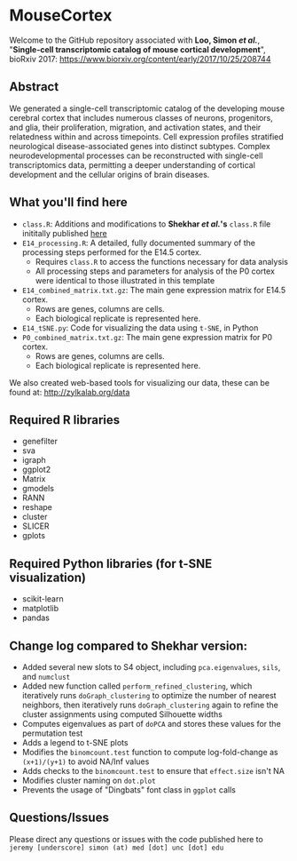 # MouseCortex
Welcome to the GitHub repository associated with **Loo, Simon _et al._**, "**Single-cell transcriptomic catalog of mouse cortical development**", bioRxiv 2017: https://www.biorxiv.org/content/early/2017/10/25/208744

## Abstract
We generated a single-cell transcriptomic catalog of the developing mouse cerebral cortex that includes numerous classes of neurons, progenitors, and glia, their proliferation, migration, and activation states, and their relatedness within and across timepoints. Cell expression profiles stratified neurological disease-associated genes into distinct subtypes. Complex neurodevelopmental processes can be reconstructed with single-cell transcriptomics data, permitting a deeper understanding of cortical development and the cellular origins of brain diseases.

## What you'll find here
* `class.R`: Additions and modifications to **Shekhar _et al._'s** `class.R` file inititally published [here](https://github.com/broadinstitute/BipolarCell2016) 
* `E14_processing.R`: A detailed, fully documented summary of the processing steps performed for the E14.5 cortex.
	* Requires `class.R` to access the functions necessary for data analysis
	* All processing steps and parameters for analysis of the P0 cortex were identical to those illustrated in this template
* `E14_combined_matrix.txt.gz`: The main gene expression matrix for E14.5 cortex.
	* Rows are genes, columns are cells. 
	* Each biological replicate is represented here.
* `E14_tSNE.py`: Code for visualizing the data using `t-SNE`, in Python
* `P0_combined_matrix.txt.gz`: The main gene expression matrix for P0 cortex.
	* Rows are genes, columns are cells.
	* Each biological replicate is represented here.

We also created web-based tools for visualizing our data, these can be found at:
http://zylkalab.org/data

## Required R libraries
* genefilter
* sva
* igraph
* ggplot2
* Matrix
* gmodels
* RANN
* reshape
* cluster
* SLICER
* gplots

## Required Python libraries (for t-SNE visualization)
* scikit-learn
* matplotlib
* pandas

## Change log compared to Shekhar version:
* Added several new slots to S4 object, including `pca.eigenvalues`, `sils`, and `numclust`
* Added new function called `perform_refined_clustering`, which iteratively runs `doGraph_clustering` to optimize the number of nearest neighbors, then iteratively runs `doGraph_clustering` again to refine the cluster assignments using computed Silhouette widths
* Computes eigenvalues as part of `doPCA` and stores these values for the permutation test
* Adds a legend to t-SNE plots
* Modifies the `binomcount.test` function to compute log-fold-change as `(x+1)/(y+1)` to avoid NA/Inf values
* Adds checks to the `binomcount.test` to ensure that `effect.size` isn't NA
* Modifies cluster naming on `dot.plot`
* Prevents the usage of "Dingbats" font class in `ggplot` calls

## Questions/Issues
Please direct any questions or issues with the code published here to `jeremy [underscore] simon (at) med [dot] unc [dot] edu`
